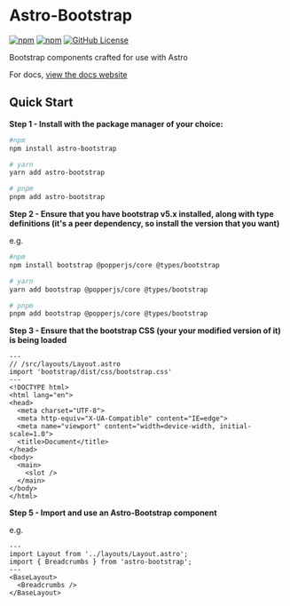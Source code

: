 # Astro-Bootstrap
[![npm](https://img.shields.io/npm/v/astro-bootstrap?style=flat-square)](https://www.npmjs.com/package/astro-bootstrap)
[![npm](https://img.shields.io/npm/dt/astro-bootstrap?style=flat-square)](https://www.npmjs.com/package/astro-bootstrap)
[![GitHub License](https://img.shields.io/github/license/astro-bootstrap/astro-bootstrap?style=flat-square)](https://github.com/astro-bootstrap/astro-bootstrap/blob/master/LICENSE)


Bootstrap components crafted for use with Astro

For docs, [view the docs website](http://astro-bootstrap.github.io)

## Quick Start


**Step 1 - Install with the package manager of your choice:**

```bash
#npm
npm install astro-bootstrap

# yarn
yarn add astro-bootstrap

# pnpm
pnpm add astro-bootstrap
```

**Step 2 - Ensure that you have bootstrap v5.x installed, along with type definitions (it's a peer dependency, so install the version that you want)**

e.g.

```bash
#npm
npm install bootstrap @popperjs/core @types/bootstrap

# yarn
yarn add bootstrap @popperjs/core @types/bootstrap

# pnpm
pnpm add bootstrap @popperjs/core @types/bootstrap
```

**Step 3 - Ensure that the bootstrap CSS (your your modified version of it) is being loaded**

```astro
---
// /src/layouts/Layout.astro
import 'bootstrap/dist/css/bootstrap.css'
---
<!DOCTYPE html>
<html lang="en">
<head>
  <meta charset="UTF-8">
  <meta http-equiv="X-UA-Compatible" content="IE=edge">
  <meta name="viewport" content="width=device-width, initial-scale=1.0">
  <title>Document</title>
</head>
<body>
  <main>
    <slot />
  </main>
</body>
</html>
```

**Step 5 - Import and use an Astro-Bootstrap component**

e.g.

```astro
---
import Layout from '../layouts/Layout.astro';
import { Breadcrumbs } from 'astro-bootstrap';
---
<BaseLayout>  
  <Breadcrumbs />
</BaseLayout>
```

